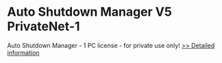 # Auto Shutdown Manager V5 PrivateNet-1
Auto Shutdown Manager - 1 PC license - for private use only!
[>> Detailed information](https://secure.shareit.com/shareit/product.html?productid=300599110&affiliateid=200057808)